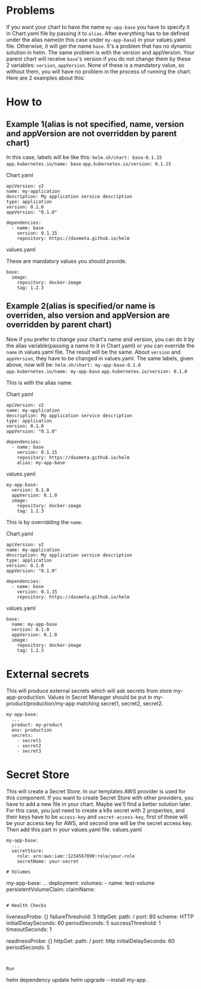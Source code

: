 # Problems
If you want your chart to have the name `my-app-base` you have to specify it in Chart.yaml file by passing it to `alias`. After everything has to be defined under the alias name(in this case under `my-app-base`) in your values.yaml file. Otherwise, it will get the name `base`. It's a problem that has no dynamic solution in helm. The same problem is with the version and appVersion. Your parent chart will receive `base`'s version if you do not change them by these 2 variables: `version`, `appVersion`. None of these is a mandatory value, so without them, you will have no problem in the process of running the chart.
Here are 2 examples about this:
# How to

## Example 1(alias is not specified, name, version and appVersion are not overridden by parent chart)
In this case, labels will be like this:
 `helm.sh/chart: base-0.1.15`
 `app.kubernetes.io/name: base`
 `app.kubernetes.io/version: 0.1.15`

Chart.yaml
```
apiVersion: v2
name: my-application
description: My application service description
type: application
version: 0.1.0
appVersion: "0.1.0"

dependencies:
  - name: base
    version: 0.1.15
    repository: https://dasmeta.github.io/helm
```

values.yaml

These are mandatory values you should provide.
```
base:
  image:
    repository: docker-image
    tag: 1.2.3
```

## Example 2(alias is specified/or name is overriden, also version and appVersion are overridden by parent chart)
Now if you prefer to change your chart's name and version, you can do it by the alias variable(passing a name to it in Chart.yaml) or you can override the `name` in values.yaml file. The result will be the same. About `version` and `appVersion`, they have to be changed in values.yaml.
The same labels, given above, now will be:
 `helm.sh/chart: my-app-base-0.1.0`
 `app.kubernetes.io/name: my-app-base`
 `app.kubernetes.io/version: 0.1.0`

This is with the alias name.

Chart.yaml
```
apiVersion: v2
name: my-application
description: My application service description
type: application
version: 0.1.0
appVersion: "0.1.0"

dependencies:
  - name: base
    version: 0.1.15
    repository: https://dasmeta.github.io/helm
    alias: my-app-base
```

values.yaml
```
my-app-base:
  version: 0.1.0
  appVersion: 0.1.0
  image: 
    repository: docker-image
    tag: 1.2.3
```

This is by overridding the `name`.

Chart.yaml
```
apiVersion: v2
name: my-application
description: My application service description
type: application
version: 0.1.0
appVersion: "0.1.0"

dependencies:
  - name: base
    version: 0.1.15
    repository: https://dasmeta.github.io/helm
```

values.yaml
```
base:
  name: my-app-base
  version: 0.1.0
  appVersion: 0.1.0
  image: 
    repository: docker-image
    tag: 1.2.3
```

# External secrets
This will produce external secrets which will ask secrets from store my-app-production.
Values in Secret Manager should be put in my-product/production/my-app matching secret1, secret2, secret2.
```
my-app-base:
  ...
  product: my-product
  env: production
  secrets:
    - secret1
    - secret2
    - secret3
```

# Secret Store
This will create a Secret Store. In our templates AWS provider is used for this component. If you want to create Secret Store with other providers, you have to add a new file in your chart. Maybe we'll find a better solution later. 
For this case, you just need to create a k8s secret with 2 properties, and their keys have to be `access-key` and `secret-access-key`, first of these will be your access key for AWS, and second one will be the secret access key. Then add this part in your values.yaml file.
values.yaml
```
my-app-base:
  ...
  secretStore:
    role: arn:aws:iam::1234567890:role/your-role
    secretName: your-secret

# Volumes
```
my-app-base:
  ...
  deployment:
    volumes:
    - name: test-volume
      persistentVolumeClaim:
        claimName:
```

# Health Checks
```
livenessProbe: {}
  failureThreshold: 3
  httpGet:
    path: /
    port: 80
    scheme: HTTP
  initialDelaySeconds: 60
  periodSeconds: 5
  successThreshold: 1
  timeoutSeconds: 1

readinessProbe: {}
  httpGet:
    path: /
    port: http
  initialDelaySeconds: 60
  periodSeconds: 5
```


Run
```
helm dependency update
helm upgrade --install my-app .
```

